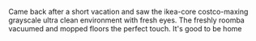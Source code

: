 Came back after a short vacation and saw the ikea-core costco-maxing grayscale ultra clean environment with fresh eyes. The freshly roomba vacuumed and mopped floors the perfect touch. It's good to be home

